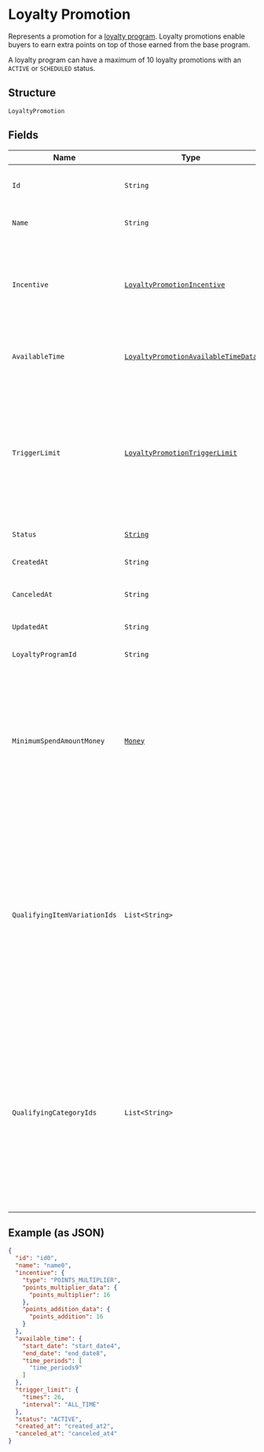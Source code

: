
# Loyalty Promotion

Represents a promotion for a [loyalty program](../../doc/models/loyalty-program.md). Loyalty promotions enable buyers
to earn extra points on top of those earned from the base program.

A loyalty program can have a maximum of 10 loyalty promotions with an `ACTIVE` or `SCHEDULED` status.

## Structure

`LoyaltyPromotion`

## Fields

| Name | Type | Tags | Description | Getter |
|  --- | --- | --- | --- | --- |
| `Id` | `String` | Optional | The Square-assigned ID of the promotion.<br>**Constraints**: *Minimum Length*: `1`, *Maximum Length*: `255` | String getId() |
| `Name` | `String` | Required | The name of the promotion.<br>**Constraints**: *Minimum Length*: `1`, *Maximum Length*: `50` | String getName() |
| `Incentive` | [`LoyaltyPromotionIncentive`](../../doc/models/loyalty-promotion-incentive.md) | Required | Represents how points for a [loyalty promotion](../../doc/models/loyalty-promotion.md) are calculated,<br>either by multiplying the points earned from the base program or by adding a specified number<br>of points to the points earned from the base program. | LoyaltyPromotionIncentive getIncentive() |
| `AvailableTime` | [`LoyaltyPromotionAvailableTimeData`](../../doc/models/loyalty-promotion-available-time-data.md) | Required | Represents scheduling information that determines when purchases can qualify to earn points<br>from a [loyalty promotion](../../doc/models/loyalty-promotion.md). | LoyaltyPromotionAvailableTimeData getAvailableTime() |
| `TriggerLimit` | [`LoyaltyPromotionTriggerLimit`](../../doc/models/loyalty-promotion-trigger-limit.md) | Optional | Represents the number of times a buyer can earn points during a [loyalty promotion](../../doc/models/loyalty-promotion.md).<br>If this field is not set, buyers can trigger the promotion an unlimited number of times to earn points during<br>the time that the promotion is available.<br><br>A purchase that is disqualified from earning points because of this limit might qualify for another active promotion. | LoyaltyPromotionTriggerLimit getTriggerLimit() |
| `Status` | [`String`](../../doc/models/loyalty-promotion-status.md) | Optional | Indicates the status of a [loyalty promotion](../../doc/models/loyalty-promotion.md). | String getStatus() |
| `CreatedAt` | `String` | Optional | The timestamp of when the promotion was created, in RFC 3339 format. | String getCreatedAt() |
| `CanceledAt` | `String` | Optional | The timestamp of when the promotion was canceled, in RFC 3339 format. | String getCanceledAt() |
| `UpdatedAt` | `String` | Optional | The timestamp when the promotion was last updated, in RFC 3339 format. | String getUpdatedAt() |
| `LoyaltyProgramId` | `String` | Optional | The ID of the [loyalty program](entity:LoyaltyProgram) associated with the promotion. | String getLoyaltyProgramId() |
| `MinimumSpendAmountMoney` | [`Money`](../../doc/models/money.md) | Optional | Represents an amount of money. `Money` fields can be signed or unsigned.<br>Fields that do not explicitly define whether they are signed or unsigned are<br>considered unsigned and can only hold positive amounts. For signed fields, the<br>sign of the value indicates the purpose of the money transfer. See<br>[Working with Monetary Amounts](https://developer.squareup.com/docs/build-basics/working-with-monetary-amounts)<br>for more information. | Money getMinimumSpendAmountMoney() |
| `QualifyingItemVariationIds` | `List<String>` | Optional | The IDs of any qualifying `ITEM_VARIATION` [catalog objects](entity:CatalogObject). If specified,<br>the purchase must include at least one of these items to qualify for the promotion.<br><br>This option is valid only if the base loyalty program uses a `VISIT` or `SPEND` accrual rule.<br>With `SPEND` accrual rules, make sure that qualifying promotional items are not excluded.<br><br>You can specify `qualifying_item_variation_ids` or `qualifying_category_ids` for a given promotion, but not both. | List<String> getQualifyingItemVariationIds() |
| `QualifyingCategoryIds` | `List<String>` | Optional | The IDs of any qualifying `CATEGORY` [catalog objects](entity:CatalogObject). If specified,<br>the purchase must include at least one item from one of these categories to qualify for the promotion.<br><br>This option is valid only if the base loyalty program uses a `VISIT` or `SPEND` accrual rule.<br>With `SPEND` accrual rules, make sure that qualifying promotional items are not excluded.<br><br>You can specify `qualifying_category_ids` or `qualifying_item_variation_ids` for a promotion, but not both. | List<String> getQualifyingCategoryIds() |

## Example (as JSON)

```json
{
  "id": "id0",
  "name": "name0",
  "incentive": {
    "type": "POINTS_MULTIPLIER",
    "points_multiplier_data": {
      "points_multiplier": 16
    },
    "points_addition_data": {
      "points_addition": 16
    }
  },
  "available_time": {
    "start_date": "start_date4",
    "end_date": "end_date8",
    "time_periods": [
      "time_periods9"
    ]
  },
  "trigger_limit": {
    "times": 26,
    "interval": "ALL_TIME"
  },
  "status": "ACTIVE",
  "created_at": "created_at2",
  "canceled_at": "canceled_at4"
}
```

